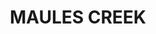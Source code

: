 ---
lastmod: '2025-04-06T06:05:20+00:00'
latitude: -30.595044
layout: suburb
longitude: 150.17806
postcode: '2382'
state: NSW
title: MAULES CREEK
url: /nsw/maules-creek/
---